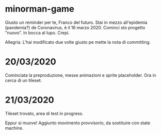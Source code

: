 # minorman-game

Giusto un reminder per te, Franco del futuro. Stai in mezzo all'epidemia (pandemia?) de Coronavirus, è il 16 marzo 2020. Cominci sto progetto "nuovo". In bocca al lupo. Crepi.

Allegria. L'hai modificato due volte giusto pe mette la nota di committing.

# 20/03/2020

Cominciata la preproduzione, messe animazioni e sprite placeholder. Ora in cerca di un tileset.

# 21/03/2020

Tileset trovato, area di test in progress.

Eppur si muove! Aggiunto movimento provvisorio, da sostituire con state machine.